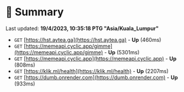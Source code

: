 # 📖 Summary
Last updated: **19/4/2023, 10:35:18 PTG "Asia/Kuala_Lumpur"**

- `GET` [https://hst.aytea.ga](https://hst.aytea.ga) - **Up** (460ms)
- `GET` [https://memeapi.cyclic.app/gimme](https://memeapi.cyclic.app/gimme) - **Up** (5301ms)
- `GET` [https://memeapi.cyclic.app](https://memeapi.cyclic.app) - **Up** (808ms)
- `GET` [https://klik.ml/health](https://klik.ml/health) - **Up** (2207ms)
- `GET` [https://dumb.onrender.com](https://dumb.onrender.com) - **Up** (933ms)
